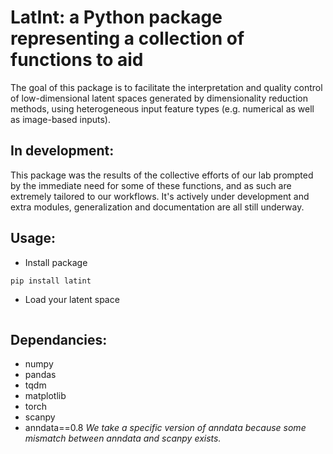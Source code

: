 # LatInt: a Python package representing a collection of functions to aid 
The goal of this package is to facilitate the interpretation and quality control of low-dimensional latent spaces generated by dimensionality reduction methods, using heterogeneous input feature types (e.g. numerical as well as image-based inputs). 


## In development:
This package was the results of the collective efforts of our lab prompted by the immediate need for some of these functions, and as such are extremely tailored to our workflows. It's actively under development and extra modules, generalization and documentation are all still underway.

##

## Usage:
- Install package
```bash
pip install latint
```

- Load your latent space
```python


```

## Dependancies:
- numpy
- pandas
- tqdm
- matplotlib
- torch
- scanpy
- anndata==0.8 
*We take a specific version of anndata because some mismatch between anndata and scanpy exists.*
